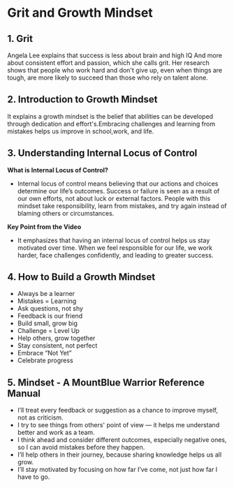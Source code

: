 # Grit and Growth Mindset

## 1. Grit

Angela Lee explains that success is less about brain and high IQ And more about consistent effort and passion, which she calls grit. Her research shows that people who work hard and don't give up, even when things are tough, are more likely to succeed than those who rely on talent alone.

## 2. Introduction to Growth Mindset

It explains a growth mindset is the belief that abilities can be developed through dedication and effort's.Embracing challenges and learning from mistakes helps us improve in school,work, and life.

## 3. Understanding Internal Locus of Control

**What is Internal Locus of Control?** 

- Internal locus of control means believing that our actions and choices determine our life’s outcomes. Success or failure is seen as a result of our own efforts, not about luck or external factors.
People with this mindset take responsibility, learn from mistakes, and try again instead of
blaming others or circumstances.

**Key Point from the Video**

- It emphasizes that having an internal locus of control helps us stay motivated over time. When we feel responsible for our life, we work harder, face challenges confidently, and leading to greater success.

## 4. How to Build a Growth Mindset
- Always be a learner
- Mistakes = Learning
- Ask questions, not shy
- Feedback is our friend
- Build small, grow big
- Challenge = Level Up
- Help others, grow together
- Stay consistent, not perfect
- Embrace “Not Yet”
- Celebrate progress

## 5. Mindset - A MountBlue Warrior Reference Manual
- I’ll treat every feedback or suggestion as a chance to improve myself, not as criticism.
- I try to see things from others' point of view — it helps me understand better and work as a team.
- I think ahead and consider different outcomes, especially negative ones, so I can avoid mistakes before they happen.
- I’ll help others in their journey, because sharing knowledge helps us all grow.
- I’ll stay motivated by focusing on how far I’ve come, not just how far I have to go.
